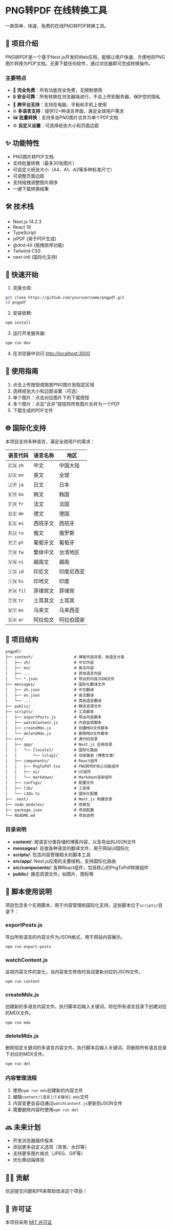 # PNG转PDF 在线转换工具

一款简单、快速、免费的在线PNG转PDF转换工具。

## 📝 项目介绍

PNG转PDF是一个基于Next.js开发的Web应用，能够让用户快速、方便地将PNG图片转换为PDF文档。无需下载任何软件，通过浏览器即可完成转换操作。

### 主要特点

- 🚀 **完全免费**：所有功能完全免费，无限制使用
- 🔒 **安全可靠**：所有转换在浏览器端进行，不会上传到服务器，保护您的隐私
- 📱 **跨平台支持**：支持在电脑、平板和手机上使用
- 🌐 **多语言支持**：提供12+种语言界面，满足全球用户需求
- 🖼️ **批量转换**：支持多张PNG图片合并为单个PDF文档
- ⚙️ **自定义设置**：可选择纸张大小和页面边距

## ✨ 功能特性

- PNG图片转PDF文档
- 支持批量转换（最多30张图片）
- 可自定义纸张大小（A4、A1、A2等多种标准尺寸）
- 可调整页面边距
- 支持拖拽调整图片顺序
- 一键下载转换结果

## 🛠️ 技术栈

- Next.js 14.2.3
- React 18
- TypeScript
- jsPDF (用于PDF生成)
- @dnd-kit (拖拽排序功能)
- Tailwind CSS
- next-intl (国际化支持)

## 🚀 快速开始

1. 克隆仓库:
```bash
git clone https://github.com/yourusername/pngpdf.git
cd pngpdf
```

2. 安装依赖:
```bash
npm install
```

3. 运行开发服务器:
```bash
npm run dev
```

4. 在浏览器中访问 [http://localhost:3000](http://localhost:3000)

## 📖 使用指南

1. 点击上传按钮或拖放PNG图片到指定区域
2. 选择纸张大小和边距设置（可选）
3. 单个图片：点击对应图片下的下载按钮
4. 多个图片：点击"合并"按钮将所有图片合并为一个PDF
5. 下载生成的PDF文件

## 🌐 国际化支持

本项目支持多种语言，满足全球用户的需求：

| 语言代码 | 语言名称 | 地区 |
|---------|---------|------|
| 🇨🇳 `zh` | 中文 | 中国大陆 |
| 🇺🇸 `en` | 英文 | 全球 |
| 🇯🇵 `ja` | 日文 | 日本 |
| 🇰🇷 `ko` | 韩文 | 韩国 |
| 🇫🇷 `fr` | 法文 | 法国 |
| 🇩🇪 `de` | 德文 | 德国 |
| 🇪🇸 `es` | 西班牙文 | 西班牙 |
| 🇷🇺 `ru` | 俄文 | 俄罗斯 |
| 🇵🇹 `pt` | 葡萄牙文 | 葡萄牙 |
| 🇹🇼 `tw` | 繁体中文 | 台湾地区 |
| 🇻🇳 `vi` | 越南文 | 越南 |
| 🇮🇩 `id` | 印尼文 | 印度尼西亚 |
| 🇮🇳 `hi` | 印地文 | 印度 |
| 🇵🇭 `fil` | 菲律宾文 | 菲律宾 |
| 🇹🇷 `tr` | 土耳其文 | 土耳其 |
| 🇲🇾 `ms` | 马来文 | 马来西亚 |
| 🇸🇦 `ar` | 阿拉伯文 | 阿拉伯国家 |

## 📂 项目结构

```
pngpdf/
├── content/                  # 博客内容目录，按语言分类
│   ├── zh/                   # 中文内容
│   ├── en/                   # 英文内容
│   ├── ...                   # 其他语言内容
│   └── *.json                # 导出的内容JSON文件
├── messages/                 # 国际化翻译文件
│   ├── zh.json               # 中文翻译
│   ├── en.json               # 英文翻译
│   └── ...                   # 其他语言翻译
├── public/                   # 静态资源文件
├── scripts/                  # 工具脚本
│   ├── exportPosts.js        # 导出内容脚本
│   ├── watchContent.js       # 内容监视脚本
│   ├── createMdx.js          # 创建MDX文件脚本
│   └── deleteMdx.js          # 删除MDX文件脚本
├── src/                      # 源代码目录
│   ├── app/                  # Next.js 应用目录
│   │   └── [locale]/         # 国际化路由
│   │       └── [slug]/       # 动态路由（博客文章）
│   ├── components/           # React组件
│   │   ├── PngToPdf.tsx      # PNG转PDF核心功能组件
│   │   ├── ui/               # UI组件
│   │   └── markdown/         # Markdown渲染组件
│   ├── configs/              # 配置文件
│   ├── lib/                  # 工具库
│   └── i18n.ts               # 国际化配置
├── .next/                    # Next.js 构建目录
├── node_modules/             # 依赖包
├── package.json              # 项目配置
└── README.md                 # 项目说明
```

### 目录说明

- **content/**: 按语言分类存储的博客内容，以及导出的JSON文件
- **messages/**: 存放各种语言的翻译文件，用于网站UI国际化
- **scripts/**: 包含内容管理相关的脚本工具
- **src/app/**: Next.js应用的主要结构，支持国际化路由
- **src/components/**: 各种React组件，包括核心的PngToPdf转换组件
- **public/**: 静态资源文件，如图片、图标等

## 📜 脚本使用说明

项目包含多个实用脚本，用于内容管理和国际化支持。这些脚本位于`scripts/`目录下：

### exportPosts.js
导出所有语言的内容文件为JSON格式，用于网站内容展示。

```bash
npm run export-posts
```

### watchContent.js
监视内容文件的变化，当内容发生修改时自动更新对应的JSON文件。

```bash
npm run content
```

### createMdx.js
创建新的多语言内容文件。执行脚本后输入关键词，将在所有语言目录下创建对应的MDX文件。

```bash
npm run mdx
```

### deleteMdx.js
删除指定关键词的多语言内容文件。执行脚本后输入关键词，将删除所有语言目录下对应的MDX文件。

```bash
npm run del
```

### 内容管理流程

1. 使用`npm run mdx`创建新的内容文件
2. 编辑`content/[语言]/[关键词].mdx`文件
3. 内容变更会自动通过`watchContent.js`更新到JSON文件
4. 需要删除内容时使用`npm run del`

## 🔜 未来计划

- 开发浏览器插件版本
- 添加更多自定义选项（背景、水印等）
- 支持更多图片格式（JPEG、GIF等）
- 优化移动端体验

## 👨‍💻 贡献

欢迎提交问题和PR来帮助改进这个项目！

## 📄 许可证

本项目采用 [MIT 许可证](LICENSE)
